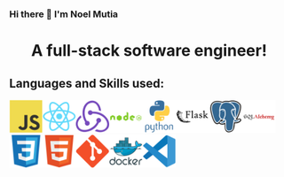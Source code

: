 ### Hi there 👋 I'm Noel Mutia

## <h1 align='center' > A full-stack software engineer! </h1>

## Languages and Skills used:
<img src="https://github.com/devicons/devicon/blob/v2.15.1/icons/javascript/javascript-original.svg" height=60 /><img src="https://github.com/devicons/devicon/blob/v2.15.1/icons/react/react-original.svg" height=60 /><img src="https://github.com/devicons/devicon/blob/v2.15.1/icons/redux/redux-original.svg" height=60 /><img src="https://github.com/devicons/devicon/blob/v2.15.1/icons/nodejs/nodejs-plain-wordmark.svg" height=60 /><img src="https://github.com/devicons/devicon/blob/v2.15.1/icons/python/python-original-wordmark.svg" height=60 /><img src="https://github.com/devicons/devicon/blob/v2.15.1/icons/flask/flask-original-wordmark.svg" height=60 /><img src="https://github.com/devicons/devicon/blob/v2.15.1/icons/postgresql/postgresql-original.svg" height=60 /><img src="https://github.com/devicons/devicon/blob/v2.15.1/icons/sqlalchemy/sqlalchemy-original-wordmark.svg" height=60 /><img src="https://github.com/devicons/devicon/blob/v2.15.1/icons/css3/css3-original.svg" height=60 /><img src="https://github.com/devicons/devicon/blob/v2.15.1/icons/html5/html5-original.svg" height=60 /><img src="https://github.com/devicons/devicon/blob/v2.15.1/icons/git/git-original.svg" height=60 /><img src="https://github.com/devicons/devicon/blob/v2.15.1/icons/docker/docker-original-wordmark.svg" height=60 /><img src="https://github.com/devicons/devicon/blob/v2.15.1/icons/vscode/vscode-original.svg" height=60 />
<!--
**leonphoenix21/leonphoenix21** is a ✨ _special_ ✨ repository because its `README.md` (this file) appears on your GitHub profile.

Here are some ideas to get you started:



